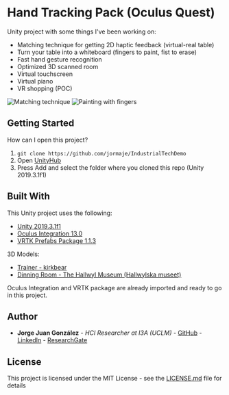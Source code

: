 # Hand Tracking Pack (Oculus Quest)
Unity project with some things I've been working on:

* Matching technique for getting 2D haptic feedback (virtual-real table)
* Turn your table into a whiteboard (fingers to paint, fist to erase)
* Fast hand gesture recognition
* Optimized 3D scanned room
* Virtual touchscreen
* Virtual piano
* VR shopping (POC)

![Matching technique](https://i.imgur.com/KZMWlEu.gif)
![Painting with fingers](https://i.imgur.com/SPXv96b.gif)

## Getting Started

How can I open this project?

1. ```git clone https://github.com/jormaje/IndustrialTechDemo```
2. Open [UnityHub](https://unity3d.com/es/get-unity/download)
3. Press Add and select the folder where you cloned this repo (Unity 2019.3.1f1)

## Built With

This Unity project uses the following:

* [Unity 2019.3.1f1](https://unity3d.com/es/get-unity/download/archive)
* [Oculus Integration 13.0](https://assetstore.unity.com/packages/tools/integration/oculus-integration-82022)
* [VRTK Prefabs Package 1.1.3](https://www.npmjs.com/package/io.extendreality.vrtk.prefabs)

3D Models:

* [Trainer - kirkbear](https://sketchfab.com/3d-models/7th-trainer-scan-2nd-upload-29710ee05c82496684df2d4ab454b2bc)
* [Dinning Room - The Hallwyl Museum (Hallwylska museet)](https://sketchfab.com/3d-models/the-dining-room-da3e970d523a46e4974b2357b6a9538e)

Oculus Integration and VRTK package are already imported and ready to go in this project.

## Author

* **Jorge Juan González** - *HCI Researcher at I3A (UCLM)* - [GitHub](https://github.com/jormaje) - [LinkedIn](https://www.linkedin.com/in/jorgejgnz/) - [ResearchGate](https://www.researchgate.net/profile/Jorge_Juan_Gonzalez)

## License

This project is licensed under the MIT License - see the [LICENSE.md](LICENSE.md) file for details
